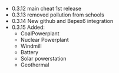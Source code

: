 * 0.3.12 main cheat 1st release
* 0.3.13 removed pollution from schools
* 0.3.14 New github and Bepex6 integration
* 0.3.15 Added:
	* CoalPowerplant
	* Nuclear Powerplant
	* Windmill
	* Battery
	* Solar powerstation
	* Geothermal